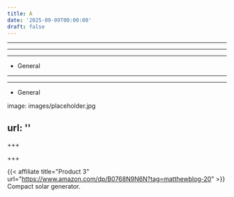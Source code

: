 ```yaml
---
title: A
date: '2025-09-09T00:00:00'
draft: false
---
```


---



---

---




- General
---

---

- General

image: images/placeholder.jpg

url: ''
---

+++






+++










{{< affiliate title="Product 3" url="https://www.amazon.com/dp/B0768N9N6N?tag=matthewblog-20" >}}
Compact solar generator.